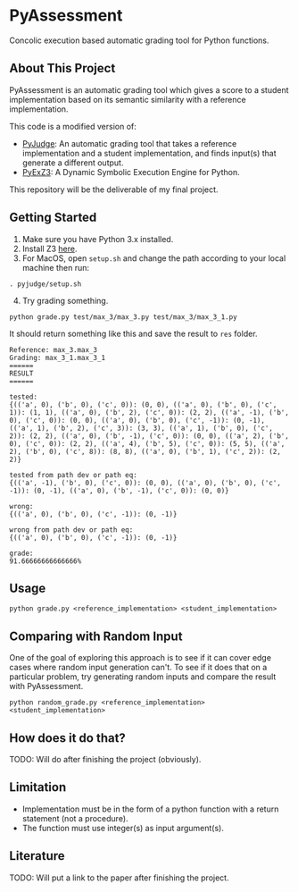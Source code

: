 # PyAssessment
Concolic execution based automatic grading tool for Python functions.

## About This Project
PyAssessment is an automatic grading tool which gives a score to a student implementation based on its semantic similarity with a reference implementation.

This code is a modified version of:
- [PyJudge](https://github.com/Barbariansyah/pyjudge): An automatic grading tool that takes a reference implementation and a student implementation, and finds input(s) that generate a different output.
- [PyExZ3](https://github.com/thomasjball/PyExZ3): A Dynamic Symbolic Execution Engine for Python.

This repository will be the deliverable of my final project.

## Getting Started
1. Make sure you have Python 3.x installed.
2. Install Z3 [here](https://github.com/Z3Prover/z3).
3. For MacOS, open `setup.sh` and change the path according to your local machine then run:
```
. pyjudge/setup.sh
```
4. Try grading something.
```
python grade.py test/max_3/max_3.py test/max_3/max_3_1.py
```
It should return something like this and save the result to `res` folder.
```
Reference: max_3.max_3
Grading: max_3_1.max_3_1
======
RESULT
======

tested: 
{(('a', 0), ('b', 0), ('c', 0)): (0, 0), (('a', 0), ('b', 0), ('c', 1)): (1, 1), (('a', 0), ('b', 2), ('c', 0)): (2, 2), (('a', -1), ('b', 0), ('c', 0)): (0, 0), (('a', 0), ('b', 0), ('c', -1)): (0, -1), (('a', 1), ('b', 2), ('c', 3)): (3, 3), (('a', 1), ('b', 0), ('c', 2)): (2, 2), (('a', 0), ('b', -1), ('c', 0)): (0, 0), (('a', 2), ('b', 0), ('c', 0)): (2, 2), (('a', 4), ('b', 5), ('c', 0)): (5, 5), (('a', 2), ('b', 0), ('c', 8)): (8, 8), (('a', 0), ('b', 1), ('c', 2)): (2, 2)}

tested from path dev or path eq: 
{(('a', -1), ('b', 0), ('c', 0)): (0, 0), (('a', 0), ('b', 0), ('c', -1)): (0, -1), (('a', 0), ('b', -1), ('c', 0)): (0, 0)}

wrong: 
{(('a', 0), ('b', 0), ('c', -1)): (0, -1)}

wrong from path dev or path eq: 
{(('a', 0), ('b', 0), ('c', -1)): (0, -1)}

grade: 
91.66666666666666%
```

## Usage
```
python grade.py <reference_implementation> <student_implementation>
```

## Comparing with Random Input
One of the goal of exploring this approach is to see if it can cover edge cases where random input generation can't. To see if it does that on a particular problem, try generating random inputs and compare the result with PyAssessment.

```
python random_grade.py <reference_implementation> <student_implementation>
```

## How does it do that?
TODO: Will do after finishing the project (obviously).

## Limitation
- Implementation must be in the form of a python function with a return statement (not a procedure).
- The function must use integer(s) as input argument(s).

## Literature
TODO: Will put a link to the paper after finishing the project.
